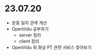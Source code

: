 # 23.07.20
- 운동 일지 관계 개선
- OpenVidu 공부하기
  - server 정리
  - client 정리
- OpenVidu 외 화상 PT 관련 서비스 찾아보기
